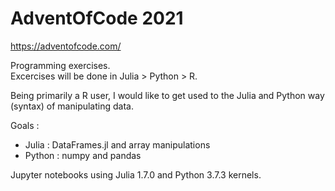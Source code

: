 # AdventOfCode 2021
https://adventofcode.com/

Programming exercises.   
Excercises will be done in Julia > Python > R.

Being primarily a R user, I would like to get used to the Julia and Python way (syntax) of manipulating data.

Goals : 
- Julia : DataFrames.jl and array manipulations
- Python : numpy and pandas

Jupyter notebooks using Julia 1.7.0 and Python 3.7.3 kernels.
